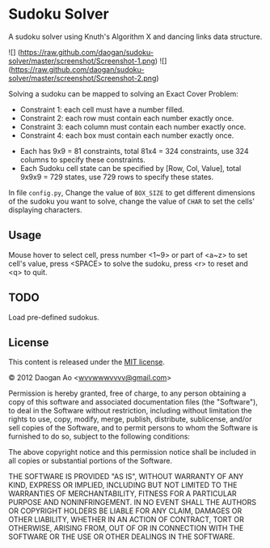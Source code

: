 # Sudoku Solver

A sudoku solver using Knuth's Algorithm X and dancing links data structure.

![] (https://raw.github.com/daogan/sudoku-solver/master/screenshot/Screenshot-1.png)
![] (https://raw.github.com/daogan/sudoku-solver/master/screenshot/Screenshot-2.png)

Solving a sudoku can be mapped to solving an Exact Cover Problem:

 * Constraint 1: each cell must have a number filled.
 * Constraint 2: each row must contain each number exactly once.
 * Constraint 3: each column must contain each number exactly once.
 * Constraint 4: each box must contain each number exactly once.
 
 + Each has 9x9 = 81 constraints, total 81x4 = 324 constraints, use 324 columns to specify these constraints.
 + Each Sudoku cell state can be specified by [Row, Col, Value], total 9x9x9 = 729 states, use 729 rows to specify these states.
 
 
In file `config.py`, Change the value of `BOX_SIZE` to get different dimensions of the sudoku you want to solve, 
change the value of `CHAR` to set the cells' displaying characters.
 
 
## Usage

Mouse hover to select cell, press number &lt;1~9&gt; or part of &lt;a~z&gt; to set cell's value, 
press &lt;SPACE&gt; to solve the sudoku, press &lt;r&gt; to reset and &lt;q&gt; to quit.

## TODO
Load pre-defined sudokus.

## License

This content is released under the 
[MIT license](http://www.opensource.org/licenses/mit-license.php).

&copy; 2012 Daogan Ao &lt;wvvwwwvvvv@gmail.com&gt;

Permission is hereby granted, free of charge, to any person obtaining a copy of this software and associated documentation files (the "Software"), to deal in the Software without restriction, including without limitation the rights to use, copy, modify, merge, publish, distribute, sublicense, and/or sell copies of the Software, and to permit persons to whom the Software is furnished to do so, subject to the following conditions:

The above copyright notice and this permission notice shall be included in all copies or substantial portions of the Software.

THE SOFTWARE IS PROVIDED "AS IS", WITHOUT WARRANTY OF ANY KIND, EXPRESS OR IMPLIED, INCLUDING BUT NOT LIMITED TO THE WARRANTIES OF MERCHANTABILITY, FITNESS FOR A PARTICULAR PURPOSE AND NONINFRINGEMENT. IN NO EVENT SHALL THE AUTHORS OR COPYRIGHT HOLDERS BE LIABLE FOR ANY CLAIM, DAMAGES OR OTHER LIABILITY, WHETHER IN AN ACTION OF CONTRACT, TORT OR OTHERWISE, ARISING FROM, OUT OF OR IN CONNECTION WITH THE SOFTWARE OR THE USE OR OTHER DEALINGS IN THE SOFTWARE.
